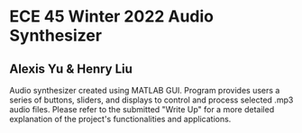 # ECE 45 Winter 2022 Audio Synthesizer
## Alexis Yu & Henry Liu
Audio synthesizer created using MATLAB GUI. Program provides users a series of buttons, sliders, and displays to control and process selected .mp3 audio files. Please refer to the submitted "Write Up" for a more detailed explanation of the project's functionalities and applications.

